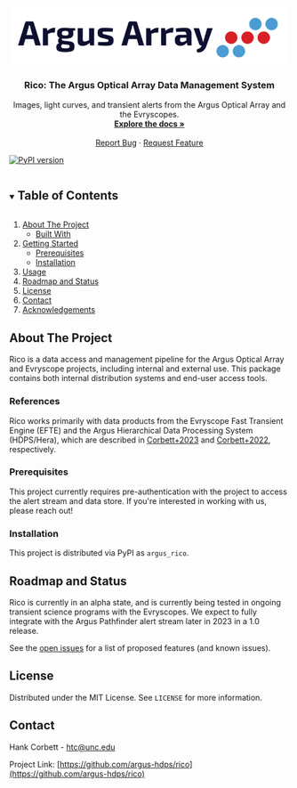 <!-- PROJECT LOGO -->
<br />
<p align="center">
  <a href="https://github.com/argus-hdps/rico">
    <img src="images/logo.png" alt="Logo">
  </a>

  <h3 align="center">Rico: The Argus Optical Array Data Management System</h3>

  <p align="center">
    Images, light curves, and transient alerts from the Argus Optical Array and the Evryscopes.
    <br />
    <a href="https://github.com/argus-hdps/rico"><strong>Explore the docs »</strong></a>
    <br />
    <br />    
    <a href="https://github.com/argus-hdps/rico/issues">Report Bug</a>
    ·
    <a href="https://github.com/argus-hdps/rico/issues">Request Feature</a>
  </p>
</p>

[![PyPI version](https://badge.fury.io/py/argus-rico.svg)](https://badge.fury.io/py/argus-rico)

<!-- TABLE OF CONTENTS -->
<details open="open">
  <summary><h2 style="display: inline-block">Table of Contents</h2></summary>
  <ol>
    <li>
      <a href="#about-the-project">About The Project</a>
      <ul>
        <li><a href="#built-with">Built With</a></li>
      </ul>
    </li>
    <li>
      <a href="#getting-started">Getting Started</a>
      <ul>
        <li><a href="#prerequisites">Prerequisites</a></li>
        <li><a href="#installation">Installation</a></li>
      </ul>
    </li>
    <li><a href="#usage">Usage</a></li>
    <li><a href="#roadmap">Roadmap and Status</a></li>
    <li><a href="#license">License</a></li>
    <li><a href="#contact">Contact</a></li>
    <li><a href="#acknowledgements">Acknowledgements</a></li>
  </ol>
</details>



<!-- ABOUT THE PROJECT -->
## About The Project

Rico is a data access and management pipeline for the Argus Optical Array and
Evryscope projects, including internal and external use. This package contains both internal distribution systems and end-user access tools. 

### References

Rico works primarily with data products from the Evryscope Fast Transient Engine (EFTE)
and the Argus Hierarchical Data Processing System (HDPS/Hera), which are described in
[Corbett+2023](https://iopscience.iop.org/article/10.3847/1538-4365/acbd41#apjsacbd41s7)
and [Corbett+2022](https://arxiv.org/abs/2207.14304), respectively. 

### Prerequisites

This project currently requires pre-authentication with the project to access the alert
stream and data store. If you're interested in working with us, please reach
out! 

### Installation
This project is distributed via PyPI as `argus_rico`. 

<!-- ROADMAP AND STATUS -->
## Roadmap and Status

Rico is currently in an alpha state, and is currently being tested in ongoing transient
science programs with the Evryscopes. We expect to fully integrate with the
Argus Pathfinder alert stream later in 2023 in a 1.0 release. 


See the [open issues](https://github.com/argus-hdps/rico/issues) for a list of proposed features (and known issues).

<!-- LICENSE -->
## License

Distributed under the MIT License. See `LICENSE` for more information.

<!-- CONTACT -->
## Contact

Hank Corbett - htc@unc.edu

Project Link: [https://github.com/argus-hdps/rico](https://github.com/argus-hdps/rico)




<!-- MARKDOWN LINKS & IMAGES -->
<!-- https://www.markdownguide.org/basic-syntax/#reference-style-links -->
<!-- [contributors-shield]: https://img.shields.io/github/contributors/github_username/repo.svg?style=for-the-badge -->
<!-- [contributors-url]: https://github.com/github_username/repo/graphs/contributors -->
<!-- [forks-shield]: https://img.shields.io/github/forks/github_username/repo.svg?style=for-the-badge -->
<!-- [forks-url]: https://github.com/github_username/repo/network/members -->
<!-- [stars-shield]: https://img.shields.io/github/stars/github_username/repo.svg?style=for-the-badge -->
<!-- [stars-url]: https://github.com/github_username/repo/stargazers -->
<!-- [issues-shield]: https://img.shields.io/github/issues/github_username/repo.svg?style=for-the-badge -->
<!-- [issues-url]: https://github.com/github_username/repo/issues -->
<!-- [license-shield]: https://img.shields.io/github/license/github_username/repo.svg?style=for-the-badge -->
<!-- [license-url]: https://github.com/github_username/repo/blob/master/LICENSE.txt -->
<!-- [linkedin-shield]: https://img.shields.io/badge/-LinkedIn-black.svg?style=for-the-badge&logo=linkedin&colorB=555 -->
<!-- [linkedin-url]: https://linkedin.com/in/github_username -->
